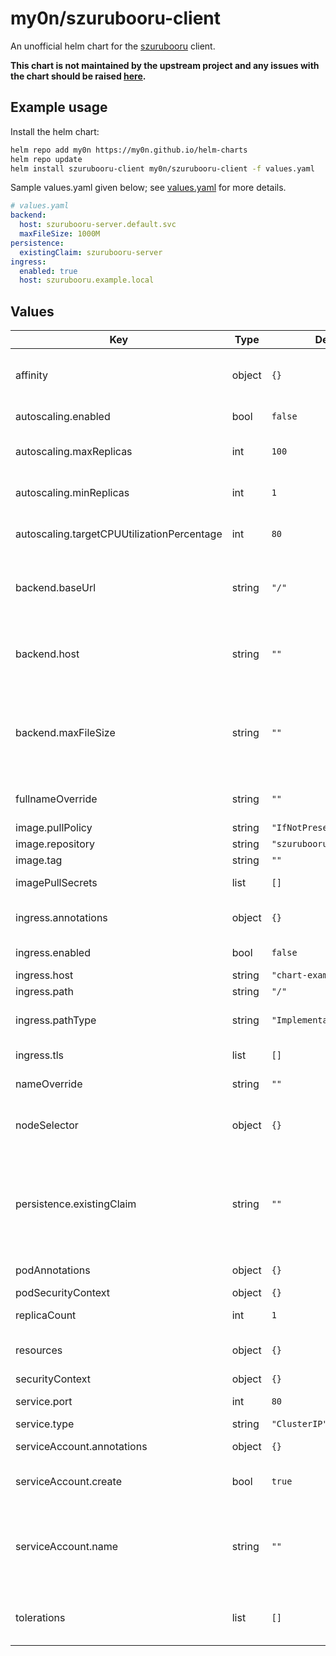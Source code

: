 # my0n/szurubooru-client

An unofficial helm chart for the [szurubooru](https://github.com/rr-/szurubooru) client.

**This chart is not maintained by the upstream project and any issues with the chart should be raised [here](https://github.com/my0n/helm-charts/issues/new).**

## Example usage

Install the helm chart:

```sh
helm repo add my0n https://my0n.github.io/helm-charts
helm repo update
helm install szurubooru-client my0n/szurubooru-client -f values.yaml
```

Sample values.yaml given below; see [values.yaml](values.yaml) for more details.

```yaml
# values.yaml
backend:
  host: szurubooru-server.default.svc
  maxFileSize: 1000M
persistence:
  existingClaim: szurubooru-server
ingress:
  enabled: true
  host: szurubooru.example.local
```

## Values

| Key | Type | Default | Description |
|-----|------|---------|-------------|
| affinity | object | `{}` | Defines affinity constraint rules. Read more about `affinity` [here](https://kubernetes.io/docs/concepts/scheduling-eviction/assign-pod-node/#affinity-and-anti-affinity). |
| autoscaling.enabled | bool | `false` | Enable the horizontal pod autoscaler. |
| autoscaling.maxReplicas | int | `100` | Max replicas for the horizontal pod autoscaler. |
| autoscaling.minReplicas | int | `1` | Min replicas for the horiziontal pod autoscaler. |
| autoscaling.targetCPUUtilizationPercentage | int | `80` | Target CPU utilization for the horizontal pod autoscaler. |
| backend.baseUrl | string | `"/"` | Path for the szurubooru-server service. Sets BASE_URL on the client pod. |
| backend.host | string | `""` | Host for the szurubooru-server service. Sets BACKEND_HOST on the client pod. |
| backend.maxFileSize | string | `""` | Max file size for the szurubooru-server service. Accepts nginx values. Read more about valid nginx configuration syntax [here](http://nginx.org/en/docs/syntax.html). |
| fullnameOverride | string | `""` | Override for full name of generated resources. |
| image.pullPolicy | string | `"IfNotPresent"` | Image pull policy. |
| image.repository | string | `"szurubooru/client"` | Image repository. |
| image.tag | string | `""` | Image tag. |
| imagePullSecrets | list | `[]` | Secrets for pulling an image. |
| ingress.annotations | object | `{}` | Provide additional ingress annotations if needed. |
| ingress.enabled | bool | `false` | Enables or disables the ingress. |
| ingress.host | string | `"chart-example.local"` | Host address. |
| ingress.path | string | `"/"` | Path. |
| ingress.pathType | string | `"ImplementationSpecific"` | Ignored if not kubeVersion >= 1.18-0 |
| ingress.tls | list | `[]` | Configure TLS for the ingress. |
| nameOverride | string | `""` | Override for name of generated resources. |
| nodeSelector | object | `{}` | Defines node selection constraints. Read more about `nodeSelector` [here](https://kubernetes.io/docs/concepts/scheduling-eviction/assign-pod-node/#nodeselector). |
| persistence.existingClaim | string | `""` | Use an existing Persistent Volume Claim. This should be the same one used by szurubooru-server; the two share this volume for images and thumbnails. |
| podAnnotations | object | `{}` | Annotations for the server pod. |
| podSecurityContext | object | `{}` | Pod security context. |
| replicaCount | int | `1` | Number of desired pods. |
| resources | object | `{}` | Set the resource limits/requests for the pod. |
| securityContext | object | `{}` | Security context. |
| service.port | int | `80` | The port for the service. |
| service.type | string | `"ClusterIP"` | The type of service. |
| serviceAccount.annotations | object | `{}` | Annotations to add to the service account. |
| serviceAccount.create | bool | `true` | Specifies whether a service account should be created. |
| serviceAccount.name | string | `""` | The name of the service account to use. If not set and `serviceAccount.create` is true, a name is generated using the fullname template. |
| tolerations | list | `[]` | Specify taint tolerations. Read more about `tolerations` [here](https://kubernetes.io/docs/concepts/scheduling-eviction/taint-and-toleration/). |

